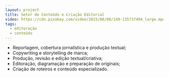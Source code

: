 ```yaml
---
layout: project
title: Setor de Conteúdo e Criação Editorial
video: https://cdn.pixabay.com/video/2015/08/08/149-135737404_large.mp4
tags:
  - editoração
  - conteúdo
---
```

- Reportagem, cobertura jornalística e produção textual;
- Copywriting e storytelling de marca;
- Produção, revisão e edição textual/criativa;
- Editoração, diagramação e preparação de originais;
- Criação de roteiros e conteúdo especializado.
